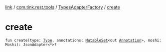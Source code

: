 [link](../../index.md) / [com.tink.rest.tools](../index.md) / [TypesAdapterFactory](index.md) / [create](./create.md)

# create

`fun create(type: `[`Type`](https://docs.oracle.com/javase/6/docs/api/java/lang/reflect/Type.html)`, annotations: `[`MutableSet`](https://kotlinlang.org/api/latest/jvm/stdlib/kotlin.collections/-mutable-set/index.html)`<out `[`Annotation`](https://kotlinlang.org/api/latest/jvm/stdlib/kotlin/-annotation/index.html)`>, moshi: Moshi): JsonAdapter<*>?`